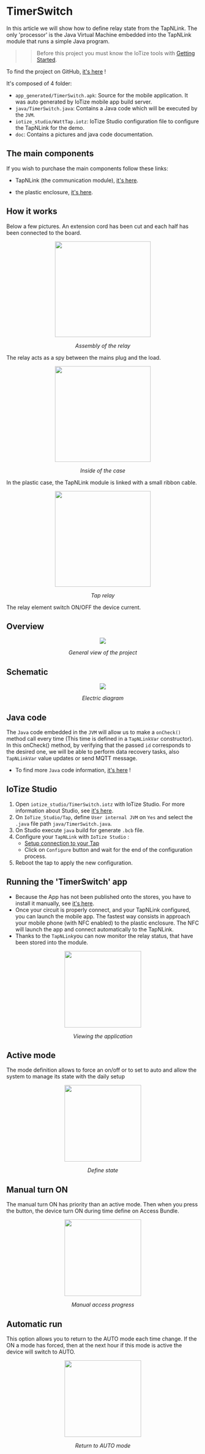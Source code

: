 # TimerSwitch

In this article we will show how to define relay state from the TapNLink.
The only 'processor' is the Java Virtual Machine embedded into the TapNLink module that runs a simple Java program. 

>> Before this project you must know the IoTize tools with [Getting Started](http://docs.iotize.com/GettingStarted/).

To find the project on GitHub, [it's here](https://github.com/iotize-sas/TimerSwitch-demo) !

It's composed of 4 folder:

- `app_generated/TimerSwitch.apk`: Source for the mobile application. It was auto generated by IoTize mobile app build server.
- `java/TimerSwitch.java`: Contains a Java code which will be executed by the `JVM`.
- `iotize_studio/WattTap.iotz`: IoTize Studio configuration file to configure the TapNLink for the demo.
- `doc`: Contains a pictures and java code documentation.

## The main components

If you wish to purchase the main components follow these links:
- TapNLink (the communication module), [it's here](https://www.digikey.fr/product-detail/fr/iotize/TNL-FIT203/2087-TNL-FIT203-ND/12397002).

- the plastic enclosure, [it's here](https://www.aliexpress.com/item/4000287507400.html?spm=a2g0o.productlist.0.0.309d44dfcbyy66&algo_pvid=642dec70-5635-4468-b159-30d6b13c2028&algo_expid=642dec70-5635-4468-b159-30d6b13c2028-3&btsid=2100bb5116136655014285201e8088&ws_ab_test=searchweb0_0,searchweb201602_,searchweb201603_).

## How it works

Below a few pictures. An extension cord has been cut and each half has been connected to the board.
<p align="center">
<img src="doc/images/picture_1.jpg" width="250">
</p>
<p align="center">
    <em>Assembly of the relay</em>
</p>
<p>
The relay acts as a spy between the mains plug and the load.
</p>

<p align="center">
<img src="doc/images/picture_2.jpg" width="250">
</p>
<p align="center">
    <em>Inside of the case</em>
</p>
<p>
In the plastic case, the TapNLink module is linked with a small ribbon cable.
</p>

<p align="center">
<img src="doc/images/picture_3.jpg" width="250">
</p>
<p align="center">
    <em>Tap relay</em>
</p>
<p>
The relay element switch ON/OFF the device current. 
</p>

## Overview

<p align="center">
<img src="doc/images/overview.png">
</p>
<p align="center">
    <em>General view of the project</em>
</p>

## Schematic

<p align="center">
<img src="doc/images/schematic.png">
</p>
<p align="center">
    <em>Electric diagram</em>
</p>

## Java code

The `Java` code embedded in the `JVM` will allow us to make a `onCheck()` method call every time (This time is defined in a `TapNLinkVar` constructor). In this onCheck() method, by verifying that the passed `id` corresponds to the desired one, we will be able to perform data recovery tasks, also `TapNLinkVar` value updates or send MQTT message.

- To find more `Java` code information, [it's here](https://github.com/iotize-sas/TimerSwitch-demo/blob/master/doc/Java_code/Java_code.md) !

## IoTize Studio

1. Open `iotize_studio/TimerSwitch.iotz` with IoTize Studio. For more information about Studio, see [it's here](http://docs.iotize.com/UserManuals/IotizeStudio/).
2. On `IoTize_Studio/Tap`, define `User internal JVM` on `Yes` and select the `.java` file path `java/TimerSwitch.java`.
3. On Studio execute `java` build for generate `.bcb` file. 
4. Configure your `TapNLink` with `IoTize Studio` :
    -  [Setup connection to your Tap](http://docs.iotize.com/UserManuals/DiverseTools/)
    -  Click on `Configure` button and wait for the end of the configuration process. 
5. Reboot the tap to apply the new configuration. 

## Running the 'TimerSwitch' app

- Because the App has not been published onto the stores, you have to install it manually, see [it's here](https://github.com/iotize-sas/TimerSwitch-demo/blob/master/app_generated/TimerSwitch.apk).
- Once your circuit is properly connect, and your TapNLink configured, you can launch the mobile app. The fastest way consists in approach your mobile phone (with NFC enabled) to the plastic enclosure. The NFC will launch the app and connect automatically to the TapNLink. 
- Thanks to the `TapNLink`you can now monitor the relay status, that have been stored into the module. 

<p align="center">
<img src="/doc/images/view_1.jpg" width="200">
</p>
<p align="center">
    <em>Viewing the application</em>
</p>

## Active mode

The mode definition allows to force an on/off or to set to auto and allow the system to manage its state with the daily setup

<p align="center">
<img src="doc/images/view.jpg" width="200">
</p>
<p align="center">
    <em>Define state</em>
</p>

## Manual turn ON

The manual turn ON has priority than an active mode. Then when you press the button, the device turn ON during time define on Access Bundle.

 <p align="center">
 <img src="doc/images/view_3.jpg" width="200">
 </p>
 <p align="center">
     <em>Manual access progress</em>
 </p>
 
 ## Automatic run
 
This option allows you to return to the AUTO mode each time change. If the ON a mode has forced, then at the next hour if this mode is active the device will switch to AUTO.

 <p align="center">
 <img src="doc/images/view_2.jpg" width="200">
 </p>
 <p align="center">
     <em>Return to AUTO mode</em>
 </p>